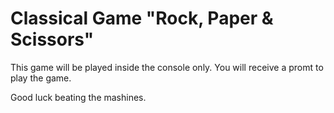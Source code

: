 # Classical Game "Rock, Paper & Scissors"

This game will be played inside the console only. You will receive a promt to play the game. 

Good luck beating the mashines. 
